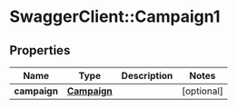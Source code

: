 # SwaggerClient::Campaign1

## Properties
Name | Type | Description | Notes
------------ | ------------- | ------------- | -------------
**campaign** | [**Campaign**](Campaign.md) |  | [optional] 


